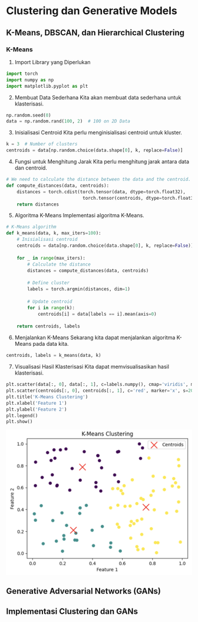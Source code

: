 # Clustering dan Generative Models 
##  K-Means, DBSCAN, dan Hierarchical Clustering 

### K-Means
1. Import Library yang Diperlukan

```python
import torch
import numpy as np
import matplotlib.pyplot as plt
```

2. Membuat Data Sederhana
Kita akan membuat data sederhana untuk klasterisasi.

```python
np.random.seed(0)
data = np.random.rand(100, 2)  # 100 on 2D Data
```

3. Inisialisasi Centroid
Kita perlu menginisialisasi centroid untuk kluster.

```python
k = 3  # Number of clusters
centroids = data[np.random.choice(data.shape[0], k, replace=False)]
```

4. Fungsi untuk Menghitung Jarak
Kita perlu menghitung jarak antara data dan centroid.

```python
# We need to calculate the distance between the data and the centroid.
def compute_distances(data, centroids):
    distances = torch.cdist(torch.tensor(data, dtype=torch.float32), 
                             torch.tensor(centroids, dtype=torch.float32))
    return distances
```

5. Algoritma K-Means
Implementasi algoritma K-Means.

```python
# K-Means algorithm
def k_means(data, k, max_iters=100):
    # Inisialisasi centroid
    centroids = data[np.random.choice(data.shape[0], k, replace=False)]
    
    for _ in range(max_iters):
        # Calculate the distance
        distances = compute_distances(data, centroids)
        
        # Define cluster
        labels = torch.argmin(distances, dim=1)
        
        # Update centroid
        for i in range(k):
            centroids[i] = data[labels == i].mean(axis=0)
    
    return centroids, labels
```
6. Menjalankan K-Means
Sekarang kita dapat menjalankan algoritma K-Means pada data kita.

```python
centroids, labels = k_means(data, k)
```

7. Visualisasi Hasil Klasterisasi
Kita dapat memvisualisasikan hasil klasterisasi.

```python
plt.scatter(data[:, 0], data[:, 1], c=labels.numpy(), cmap='viridis', marker='o')
plt.scatter(centroids[:, 0], centroids[:, 1], c='red', marker='x', s=200, label='Centroids')
plt.title('K-Means Clustering')
plt.xlabel('Feature 1')
plt.ylabel('Feature 2')
plt.legend()
plt.show()
```

![K-Means Clustering](k-means-result.png)

##  Generative Adversarial Networks (GANs)
##  Implementasi Clustering dan GANs 